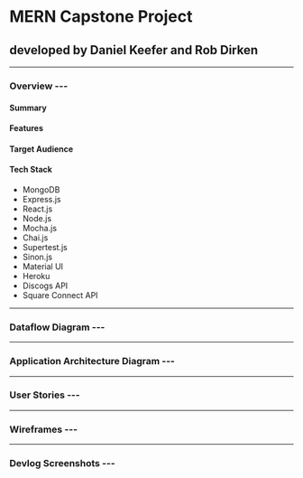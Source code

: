 # MERN Capstone Project

## developed by Daniel Keefer and Rob Dirken

---

### Overview ---

#### Summary

#### Features

#### Target Audience

#### Tech Stack

- MongoDB
- Express.js
- React.js
- Node.js
- Mocha.js
- Chai.js
- Supertest.js
- Sinon.js
- Material UI
- Heroku
- Discogs API
- Square Connect API

---

### Dataflow Diagram ---

---

### Application Architecture Diagram ---

---

### User Stories ---

---

### Wireframes ---

---

### Devlog Screenshots ---
